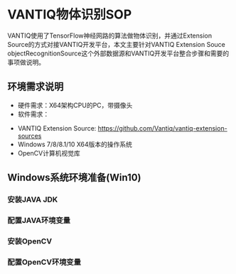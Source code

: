 # VANTIQ物体识别SOP
VANTIQ使用了TensorFlow神经网路的算法做物体识别，并通过Extension Source的方式对接VANTIQ开发平台，本文主要针对VANTIQ Extension Souce objectRecognitionSource这个外部数据源和VANTIQ开发平台整合步骤和需要的事项做说明。
## 环境需求说明
* 硬件需求：X64架构CPU的PC，带摄像头
* 软件需求：  
+ VANTIQ Extension Source: https://github.com/Vantiq/vantiq-extension-sources  
+ Windows 7/8/8.1/10 X64版本的操作系统  
+ OpenCV计算机视觉库  
## Windows系统环境准备(Win10)
### 安装JAVA JDK
### 配置JAVA环境变量
### 安装OpenCV
### 配置OpenCV环境变量
## 
